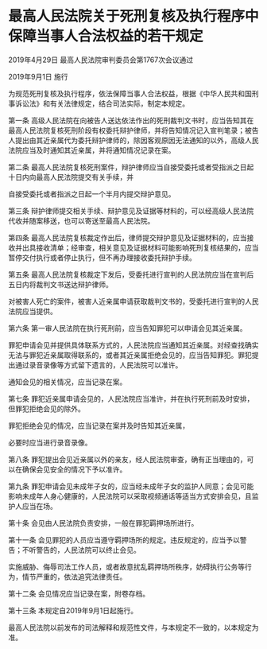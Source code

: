 # 最高人民法院关于死刑复核及执行程序中保障当事人合法权益的若干规定

2019年4月29日 最高人民法院审判委员会第1767次会议通过

2019年9月1日 施行

<!-- INFO END -->

为规范死刑复核及执行程序，依法保障当事人合法权益，根据《中华人民共和国刑事诉讼法》和有关法律规定，结合司法实际，制定本规定。

第一条 高级人民法院在向被告人送达依法作出的死刑裁判文书时，应当告知其在最高人民法院复核死刑阶段有权委托辩护律师，并将告知情况记入宣判笔录；被告人提出由其近亲属代为委托辩护律师的，除因客观原因无法通知的以外，高级人民法院应当及时通知其近亲属，并将通知情况记录在案。

第二条 最高人民法院复核死刑案件，辩护律师应当自接受委托或者受指派之日起十日内向最高人民法院提交有关手续，并

自接受委托或者指派之日起一个半月内提交辩护意见。

第三条 辩护律师提交相关手续、辩护意见及证据等材料的，可以经高级人民法院代收并随案移送，也可以寄送至最高人民法院。

第四条 最高人民法院复核裁定作出后，律师提交辩护意见及证据材料的，应当接收并出具接收清单；经审查，相关意见及证据材料可能影响死刑复核结果的，应当暂停交付执行或者停止执行，但不再办理接收委托辩护手续。

第五条 最高人民法院复核裁定下发后，受委托进行宣判的人民法院应当在宣判后五日内将裁判文书送达辩护律师。

对被害人死亡的案件，被害人近亲属申请获取裁判文书的，受委托进行宣判的人民法院应当提供。

第六条 第一审人民法院在执行死刑前，应当告知罪犯可以申请会见其近亲属。

罪犯申请会见并提供具体联系方式的，人民法院应当通知其近亲属。对经查找确实无法与罪犯近亲属取得联系的，或者其近亲属拒绝会见的，应当告知罪犯。罪犯提出通过录音录像等方式留下遗言的，人民法院可以准许。

通知会见的相关情况，应当记录在案。

第七条 罪犯近亲属申请会见的，人民法院应当准许，并在执行死刑前及时安排，但罪犯拒绝会见的除外。

罪犯拒绝会见的情况，应当记录在案并及时告知其近亲属，

必要时应当进行录音录像。

第八条 罪犯提出会见近亲属以外的亲友，经人民法院审查，确有正当理由的，可以在确保会见安全的情况下予以准许。

第九条 罪犯申请会见未成年子女的，应当经未成年子女的监护人同意；会见可能影响未成年人身心健康的，人民法院可以采取视频通话等适当方式安排会见，且监护人应当在场。

第十条 会见由人民法院负责安排，一般在罪犯羁押场所进行。

第十一条 会见罪犯的人员应当遵守羁押场所的规定。违反规定的，应当予以警告；不听警告的，人民法院可以终止会见。

实施威胁、侮辱司法工作人员，或者故意扰乱羁押场所秩序，妨碍执行公务等行为，情节严重的，依法追究法律责任。

第十二条 会见情况应当记录在案，附卷存档。

第十三条 本规定自2019年9月1日起施行。

最高人民法院以前发布的司法解释和规范性文件，与本规定不一致的，以本规定为准。